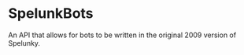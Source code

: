SpelunkBots
===========

An API that allows for bots to be written in the original 2009 version of Spelunky.
